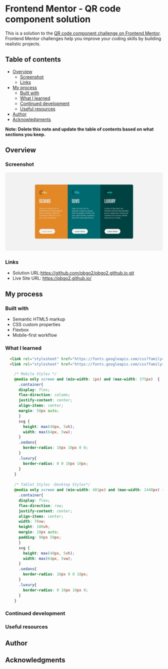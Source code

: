 # Frontend Mentor - QR code component solution

This is a solution to the [QR code component challenge on Frontend Mentor](https://www.frontendmentor.io/challenges/qr-code-component-iux_sIO_H). Frontend Mentor challenges help you improve your coding skills by building realistic projects. 

## Table of contents

- [Overview](#overview)
  - [Screenshot](#screenshot)
  - [Links](#links)
- [My process](#my-process)
  - [Built with](#built-with)
  - [What I learned](#what-i-learned)
  - [Continued development](#continued-development)
  - [Useful resources](#useful-resources)
- [Author](#author)
- [Acknowledgments](#acknowledgments)

**Note: Delete this note and update the table of contents based on what sections you keep.**

## Overview

### Screenshot

![](./screenshot.jpg)

### Links

- Solution URL:https://github.com/pbgo2/pbgo2.github.io.git 
- Live Site URL: https://pbgo2.github.io/ 

## My process

### Built with

- Semantic HTML5 markup
- CSS custom properties
- Flexbox
- Mobile-first workflow

### What I learned
```html
  <link rel="stylesheet" href="https://fonts.googleapis.com/css?family=Lexend+Deca:400">
  <link rel="stylesheet" href="https://fonts.googleapis.com/css?family=Big+Shoulders+Display:700">
```
```css
    /* Mobile Styles */
    @media only screen and (min-width: 1px) and (max-width: 375px)  {
      .container{
      display: flex;
      flex-direction: column;
      justify-content: center;
      align-items: center;
      margin: 50px auto;
      }
      svg {
        height: max(40px, 5vh);
        width: max(64px, 5vw);
      }
      .sedans{
        border-radius: 10px 10px 0 0;
      }
      .luxury{
        border-radius: 0 0 10px 10px;
      }
    }

    /* Tablet Styles -Desktop Styles*/
    @media only screen and (min-width: 401px) and (max-width: 1440px) {
      .container{
      display: flex;
      flex-direction: row;
      justify-content: center;
      align-items: center;
      width: 70vw;
      height: 100vh;
      margin: 10px auto;
      padding: 90px 50px;
      }
      svg {
        height: max(40px, 5vh);
        width: max(64px, 5vw);
      }
      .sedans{
        border-radius: 10px 0 0 10px;
      }
      .luxury{
        border-radius: 0 10px 10px 0;
      }
    }
```

### Continued development

### Useful resources

## Author

## Acknowledgments
